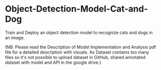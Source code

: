 # Object-Detection-Model-Cat-and-Dog
Train and Deploy an object detection model to recognize cats and dogs in an image.
     
   (NB: Please read the Description of Model Implementation and Analysis pdf file for a detailed description with visuals. As Dataset contains too many files so it's not possible to upload dataset in GitHub, shared annotated dataset with model and API in the google drive.)

